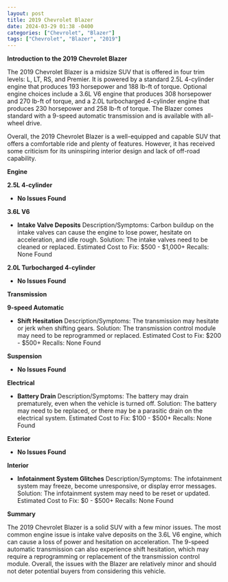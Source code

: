 ```yaml
---
layout: post
title: 2019 Chevrolet Blazer
date: 2024-03-29 01:38 -0400
categories: ["Chevrolet", "Blazer"]
tags: ["Chevrolet", "Blazer", "2019"]
---
```

**Introduction to the 2019 Chevrolet Blazer**

The 2019 Chevrolet Blazer is a midsize SUV that is offered in four trim levels: L, LT, RS, and Premier. It is powered by a standard 2.5L 4-cylinder engine that produces 193 horsepower and 188 lb-ft of torque. Optional engine choices include a 3.6L V6 engine that produces 308 horsepower and 270 lb-ft of torque, and a 2.0L turbocharged 4-cylinder engine that produces 230 horsepower and 258 lb-ft of torque. The Blazer comes standard with a 9-speed automatic transmission and is available with all-wheel drive.

Overall, the 2019 Chevrolet Blazer is a well-equipped and capable SUV that offers a comfortable ride and plenty of features. However, it has received some criticism for its uninspiring interior design and lack of off-road capability.

**Engine**

**2.5L 4-cylinder**

* **No Issues Found**

**3.6L V6**

* **Intake Valve Deposits**
Description/Symptoms: Carbon buildup on the intake valves can cause the engine to lose power, hesitate on acceleration, and idle rough.
Solution: The intake valves need to be cleaned or replaced.
Estimated Cost to Fix: $500 - $1,000+
Recalls: None Found

**2.0L Turbocharged 4-cylinder**

* **No Issues Found**

**Transmission**

**9-speed Automatic**

* **Shift Hesitation**
Description/Symptoms: The transmission may hesitate or jerk when shifting gears.
Solution: The transmission control module may need to be reprogrammed or replaced.
Estimated Cost to Fix: $200 - $500+
Recalls: None Found

**Suspension**

* **No Issues Found**

**Electrical**

* **Battery Drain**
Description/Symptoms: The battery may drain prematurely, even when the vehicle is turned off.
Solution: The battery may need to be replaced, or there may be a parasitic drain on the electrical system.
Estimated Cost to Fix: $100 - $500+
Recalls: None Found

**Exterior**

* **No Issues Found**

**Interior**

* **Infotainment System Glitches**
Description/Symptoms: The infotainment system may freeze, become unresponsive, or display error messages.
Solution: The infotainment system may need to be reset or updated.
Estimated Cost to Fix: $0 - $500+
Recalls: None Found

**Summary**

The 2019 Chevrolet Blazer is a solid SUV with a few minor issues. The most common engine issue is intake valve deposits on the 3.6L V6 engine, which can cause a loss of power and hesitation on acceleration. The 9-speed automatic transmission can also experience shift hesitation, which may require a reprogramming or replacement of the transmission control module. Overall, the issues with the Blazer are relatively minor and should not deter potential buyers from considering this vehicle.
